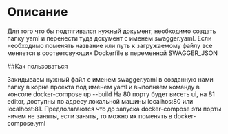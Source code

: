 Описание
========================

Для того что бы подтягивался нужный документ, необходимо создать папку yaml и перенести туда документ с именем swagger.yaml.
Если необходимо поменять название или путь к загружаемому файлу все меняется в соответсвующих Dockerfile в переменной SWAGGER_JSON

##Как пользоваться 

Закидываем нужный файл с именем swagger.yaml в созданную нами папку в корне проекта под именем yaml и выполняем команду в консоле docker-compose up --build
На 80 порту будет висеть ui, на 81 editor, доступны по адресу локальной машины localhos:80 или localhost:81. Предполагаются что до запуска docker-compose 
эти порты ничем не заняты, если заняты, то можно их поменять в docker-compose.yml
